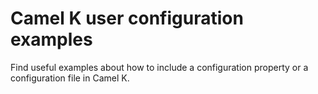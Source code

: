 # Camel K user configuration examples

Find useful examples about how to include a configuration property or a configuration file in Camel K.